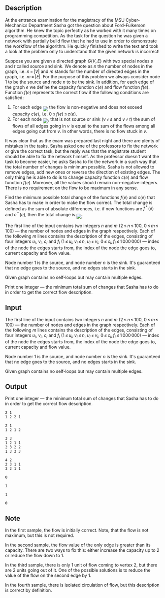 ## Description

<div><p>At the entrance examination for the magistracy of the MSU Cyber-Mechanics Department Sasha got the question about Ford-Fulkerson algorithm. He knew the topic perfectly as he worked with it many times on programming competition. As the task for the question he was given a network with partially build flow that he had to use in order to demonstrate the workflow of the algorithm. He quickly finished to write the text and took a look at the problem only to understand that the given network is incorrect!</p><p>Suppose you are given a directed graph <span class="tex-span"><i>G</i>(<i>V</i>, <i>E</i>)</span> with two special nodes <span class="tex-span"><i>s</i></span> and <span class="tex-span"><i>t</i></span> called source and sink. We denote as <span class="tex-span"><i>n</i></span> the number of nodes in the graph, i.e. <span class="tex-span"><i>n</i> = |<i>V</i>|</span> and <span class="tex-span"><i>m</i></span> stands for the number of directed edges in the graph, i.e. <span class="tex-span"><i>m</i> = |<i>E</i>|</span>. For the purpose of this problem we always consider node <span class="tex-span">1</span> to be the source and node <span class="tex-span"><i>n</i></span> to be the sink. In addition, for each edge of the graph <span class="tex-span"><i>e</i></span> we define the capacity function <span class="tex-span"><i>c</i>(<i>e</i>)</span> and flow function <span class="tex-span"><i>f</i>(<i>e</i>)</span>. Function <span class="tex-span"><i>f</i>(<i>e</i>)</span> represents the correct flow if the following conditions are satisfied:</p><ol> <li> For each edge <img align="middle" class="tex-formula" src="file://6jjOssJ2.png" style="max-width: 100.0%;max-height: 100.0%;"> the flow is non-negative and does not exceed capacity <span class="tex-span"><i>c</i>(<i>e</i>)</span>, i.e. <span class="tex-span">0 ≤ <i>f</i>(<i>e</i>) ≤ <i>c</i>(<i>e</i>)</span>. </li><li> For each node <img align="middle" class="tex-formula" src="file://JF95CMIc.png" style="max-width: 100.0%;max-height: 100.0%;">, that is not source or sink (<span class="tex-span"><i>v</i> ≠ <i>s</i></span> and <span class="tex-span"><i>v</i> ≠ <i>t</i></span>) the sum of flows of all edges going in <span class="tex-span"><i>v</i></span> is equal to the sum of the flows among all edges going out from <span class="tex-span"><i>v</i></span>. In other words, there is no flow stuck in <span class="tex-span"><i>v</i></span>. </li></ol><p>It was clear that as the exam was prepared last night and there are plenty of mistakes in the tasks. Sasha asked one of the professors to fix the network or give the correct task, but the reply was that the magistrate student should be able to fix the network himself. As the professor doesn't want the task to become easier, he asks Sasha to fix the network in a such way that the total number of changes is minimum possible. Sasha is not allowed to remove edges, add new ones or reverse the direction of existing edges. The only thing he is able to do is to change capacity function <span class="tex-span"><i>c</i>(<i>e</i>)</span> and flow function <span class="tex-span"><i>f</i>(<i>e</i>)</span>. Moreover, all the values should remain non-negative integers. There is no requirement on the flow to be maximum in any sense.</p><p>Find the minimum possible total change of the functions <span class="tex-span"><i>f</i>(<i>e</i>)</span> and <span class="tex-span"><i>c</i>(<i>e</i>)</span> that Sasha has to make in order to make the flow correct. The total change is defined as the sum of absolute differences, i.e. if new functions are <span class="tex-span"><i>f</i><sup class="upper-index"> * </sup>(<i>e</i>)</span> and <span class="tex-span"><i>c</i><sup class="upper-index"> * </sup>(<i>e</i>)</span>, then the total change is <img align="middle" class="tex-formula" src="file://ikg5EDy6.png" style="max-width: 100.0%;max-height: 100.0%;">.</p></div><div class="input-specification"><p>The first line of the input contains two integers <span class="tex-span"><i>n</i></span> and <span class="tex-span"><i>m</i></span> (<span class="tex-span">2 ≤ <i>n</i> ≤ 100</span>, <span class="tex-span">0 ≤ <i>m</i> ≤ 100</span>)&nbsp;— the number of nodes and edges in the graph respectively. Each of the following <span class="tex-span"><i>m</i></span> lines contains the description of the edges, consisting of four integers <span class="tex-span"><i>u</i><sub class="lower-index"><i>i</i></sub></span>, <span class="tex-span"><i>v</i><sub class="lower-index"><i>i</i></sub></span>, <span class="tex-span"><i>c</i><sub class="lower-index"><i>i</i></sub></span> and <span class="tex-span"><i>f</i><sub class="lower-index"><i>i</i></sub></span> (<span class="tex-span">1 ≤ <i>u</i><sub class="lower-index"><i>i</i></sub>, <i>v</i><sub class="lower-index"><i>i</i></sub> ≤ <i>n</i></span>, <span class="tex-span"><i>u</i><sub class="lower-index"><i>i</i></sub> ≠ <i>v</i><sub class="lower-index"><i>i</i></sub></span>, <span class="tex-span">0 ≤ <i>c</i><sub class="lower-index"><i>i</i></sub>, <i>f</i><sub class="lower-index"><i>i</i></sub> ≤ 1 000 000</span>)&nbsp;— index of the node the edges starts from, the index of the node the edge goes to, current capacity and flow value.</p><p>Node number <span class="tex-span">1</span> is the source, and node number <span class="tex-span"><i>n</i></span> is the sink. It's guaranteed that no edge goes to the source, and no edges starts in the sink.</p><p>Given graph contains no self-loops but may contain multiple edges.</p></div><div class="output-specification"><p>Print one integer&nbsp;— the minimum total sum of changes that Sasha has to do in order to get the correct flow description.</p></div>

## Input

<p>The first line of the input contains two integers <span class="tex-span"><i>n</i></span> and <span class="tex-span"><i>m</i></span> (<span class="tex-span">2 ≤ <i>n</i> ≤ 100</span>, <span class="tex-span">0 ≤ <i>m</i> ≤ 100</span>)&nbsp;— the number of nodes and edges in the graph respectively. Each of the following <span class="tex-span"><i>m</i></span> lines contains the description of the edges, consisting of four integers <span class="tex-span"><i>u</i><sub class="lower-index"><i>i</i></sub></span>, <span class="tex-span"><i>v</i><sub class="lower-index"><i>i</i></sub></span>, <span class="tex-span"><i>c</i><sub class="lower-index"><i>i</i></sub></span> and <span class="tex-span"><i>f</i><sub class="lower-index"><i>i</i></sub></span> (<span class="tex-span">1 ≤ <i>u</i><sub class="lower-index"><i>i</i></sub>, <i>v</i><sub class="lower-index"><i>i</i></sub> ≤ <i>n</i></span>, <span class="tex-span"><i>u</i><sub class="lower-index"><i>i</i></sub> ≠ <i>v</i><sub class="lower-index"><i>i</i></sub></span>, <span class="tex-span">0 ≤ <i>c</i><sub class="lower-index"><i>i</i></sub>, <i>f</i><sub class="lower-index"><i>i</i></sub> ≤ 1 000 000</span>)&nbsp;— index of the node the edges starts from, the index of the node the edge goes to, current capacity and flow value.</p><p>Node number <span class="tex-span">1</span> is the source, and node number <span class="tex-span"><i>n</i></span> is the sink. It's guaranteed that no edge goes to the source, and no edges starts in the sink.</p><p>Given graph contains no self-loops but may contain multiple edges.</p>

## Output

<p>Print one integer&nbsp;— the minimum total sum of changes that Sasha has to do in order to get the correct flow description.</p>





```input1
2 1
1 2 2 1

```




```input2
2 1
1 2 1 2

```




```input3
3 3
1 2 1 1
2 3 2 2
1 3 3 3

```




```input4
4 2
2 3 1 1
3 2 1 1

```




```output1
0

```




```output2
1

```




```output3
1

```




```output4
0

```



## Note

<p>In the first sample, the flow is initially correct. Note, that the flow is not maximum, but this is not required.</p><p>In the second sample, the flow value of the only edge is greater than its capacity. There are two ways to fix this: either increase the capacity up to <span class="tex-span">2</span> or reduce the flow down to <span class="tex-span">1</span>.</p><p>In the third sample, there is only <span class="tex-span">1</span> unit of flow coming to vertex <span class="tex-span">2</span>, but there are <span class="tex-span">2</span> units going out of it. One of the possible solutions is to reduce the value of the flow on the second edge by <span class="tex-span">1</span>.</p><p>In the fourth sample, there is isolated circulation of flow, but this description is correct by definition.</p>
